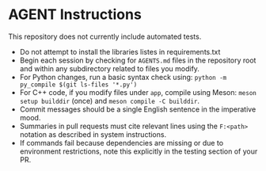 # AGENT Instructions

This repository does not currently include automated tests.

- Do not attempt to install the libraries listes in requirements.txt
- Begin each session by checking for `AGENTS.md` files in the repository root and
  within any subdirectory related to files you modify.
- For Python changes, run a basic syntax check using:
  `python -m py_compile $(git ls-files '*.py')`
- For C++ code, if you modify files under `app`, compile using Meson:
  `meson setup builddir` (once) and `meson compile -C builddir`.
- Commit messages should be a single English sentence in the imperative mood.
- Summaries in pull requests must cite relevant lines using the `F:<path>`
  notation as described in system instructions.
- If commands fail because dependencies are missing or due to environment
  restrictions, note this explicitly in the testing section of your PR.
